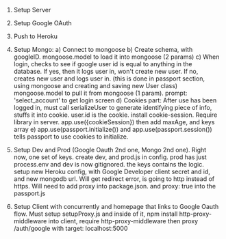 1. Setup Server
2. Setup Google OAuth
3. Push to Heroku
4. Setup Mongo:
   a) Connect to mongoose
   b) Create schema, with googleID. mongoose.model to load it into mongoose (2 params)
   c) When login, checks to see if google user id is equal to anything in the database. If yes, then it logs user in, won't create new user. If no, creates new user and logs user in. (this is done in passport section, using mongoose and creating and saving new User class) mongoose.model to pull it from mongoose (1 param). prompt: 'select_account' to get login screen
   d) Cookies part: After use has been logged in, must call serializeUser to generate identifying piece of info, stuffs it into cookie. user.id is the cookie. install cookie-session. Require library in server. app.use({cookieSession}) then add maxAge, and keys array
   e) app.use(passport.initialize()) and app.use(passport.session()) tells passport to use cookies to initialize.

5. Setup Dev and Prod (Google Oauth 2nd one, Mongo 2nd one). Right now, one set of keys. create dev, and prod.js in config. prod has just process.env and dev is now gitignored. the keys contains the logic. setup new Heroku config, with Google Developer client secret and id, and new mongodb url. Will get redirect error, is going to http instead of https. Will need to add proxy into package.json. and proxy: true into the passport.js

6. Setup Client with concurrently and homepage that links to Google Oauth flow. Must setup setupProxy.js and inside of it, npm install http-proxy-middleware into client, require http-proxy-middleware then proxy /auth/google with target: localhost:5000
